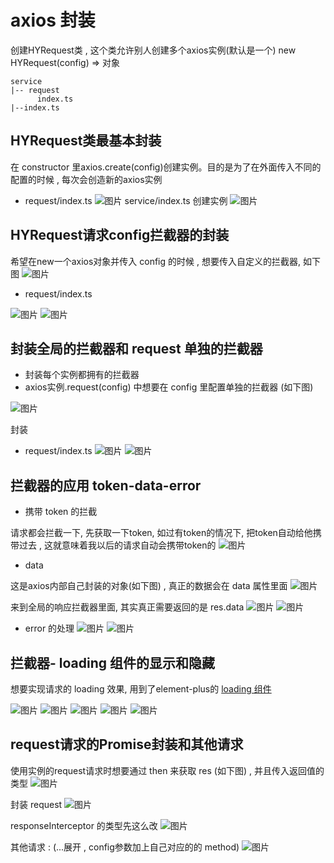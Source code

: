 # axios 封装
创建HYRequest类 , 这个类允许别人创建多个axios实例(默认是一个)  new HYRequest(config) => 对象

```
service 
|-- request 
      index.ts
|--index.ts
```
## HYRequest类最基本封装
在 constructor 里axios.create(config)创建实例。目的是为了在外面传入不同的配置的时候 , 每次会创造新的axios实例 

* request/index.ts
![图片](../.vuepress/public/images/HYRequest.png)
service/index.ts  创建实例
![图片](../.vuepress/public/images/req.png)
## HYRequest请求config拦截器的封装
希望在new一个axios对象并传入 config 的时候 , 想要传入自定义的拦截器, 如下图
![图片](../.vuepress/public/images/inters.png)

* request/index.ts

![图片](../.vuepress/public/images/inters1.png)
![图片](../.vuepress/public/images/inters2.png)

## 封装全局的拦截器和 request 单独的拦截器
* 封装每个实例都拥有的拦截器
* axios实例.request(config) 中想要在 config 里配置单独的拦截器 (如下图)

![图片](../.vuepress/public/images/alone.png)

封装

* request/index.ts
![图片](../.vuepress/public/images/all6.png)
![图片](../.vuepress/public/images/small.png)



## 拦截器的应用 token-data-error 
* 携带 token 的拦截 

请求都会拦截一下, 先获取一下token, 如过有token的情况下, 把token自动给他携带过去 , 这就意味着我以后的请求自动会携带token的
![图片](../.vuepress/public/images/rtoken.png)

* data

这是axios内部自己封装的对象(如下图) , 真正的数据会在 data 属性里面
![图片](../.vuepress/public/images/response7.png)

来到全局的响应拦截器里面, 其实真正需要返回的是 res.data
![图片](../.vuepress/public/images/rd2.png)
![图片](../.vuepress/public/images/rd.png)

* error 的处理
![图片](../.vuepress/public/images/eerr.png)
![图片](../.vuepress/public/images/eeee.png)

## 拦截器- loading 组件的显示和隐藏
想要实现请求的 loading 效果, 用到了element-plus的 [loading 组件](https://element-plus.gitee.io/zh-CN/component/loading.html#%E4%BB%A5%E6%9C%8D%E5%8A%A1%E7%9A%84%E6%96%B9%E5%BC%8F%E6%9D%A5%E8%B0%83%E7%94%A8)

![图片](../.vuepress/public/images/Elloading.png)
![图片](../.vuepress/public/images/el1.png)
![图片](../.vuepress/public/images/ELloading2.png)
![图片](../.vuepress/public/images/ELloading3.png)
![图片](../.vuepress/public/images/ELloading4.png)

## request请求的Promise封装和其他请求
使用实例的request请求时想要通过 then 来获取 res (如下图) , 并且传入返回值的类型
![图片](../.vuepress/public/images/requestreturn.png)

封装 request 
![图片](../.vuepress/public/images/promiserequest.png)

responseInterceptor 的类型先这么改
![图片](../.vuepress/public/images/9999.png)

其他请求 :  (...展开 , config参数加上自己对应的的 method) 
![图片](../.vuepress/public/images/else.png)
